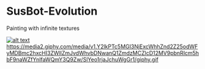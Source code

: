 # SusBot-Evolution
Painting with infinite textures

[![alt text]([URL_TO_GIF](https://giphy.com/gifs/SlYeo1rjaJchuWgGr1)https://giphy.com/gifs/SlYeo1rjaJchuWgGr1)](https://media2.giphy.com/media/v1.Y2lkPTc5MGI3NjExcWhhZnd2Z25odWFyMDBmc2hxcHI3ZWllZmJvdWhvbDNwanQ1ZmdzMCZlcD12MV9pbnRlcm5hbF9naWZfYnlfaWQmY3Q9Zw/SlYeo1rjaJchuWgGr1/giphy.gif)https://media2.giphy.com/media/v1.Y2lkPTc5MGI3NjExcWhhZnd2Z25odWFyMDBmc2hxcHI3ZWllZmJvdWhvbDNwanQ1ZmdzMCZlcD12MV9pbnRlcm5hbF9naWZfYnlfaWQmY3Q9Zw/SlYeo1rjaJchuWgGr1/giphy.gif
